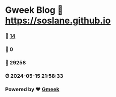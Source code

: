 # Gweek Blog :link: https://soslane.github.io 
### :page_facing_up: [14](https://soslane.github.io/tag.html) 
### :speech_balloon: 0 
### :hibiscus: 29258 
### :alarm_clock: 2024-05-15 21:58:33 
### Powered by :heart: [Gmeek](https://github.com/Meekdai/Gmeek)
